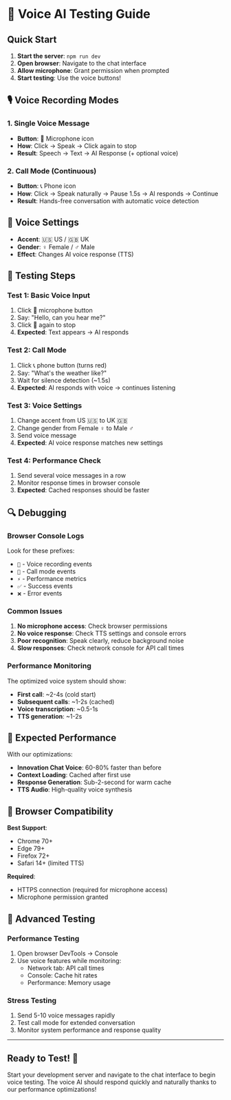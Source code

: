 # 🎤 Voice AI Testing Guide

## Quick Start
1. **Start the server**: `npm run dev`
2. **Open browser**: Navigate to the chat interface
3. **Allow microphone**: Grant permission when prompted
4. **Start testing**: Use the voice buttons!

## 🎙️ Voice Recording Modes

### 1. Single Voice Message
- **Button**: 🎤 Microphone icon
- **How**: Click → Speak → Click again to stop
- **Result**: Speech → Text → AI Response (+ optional voice)

### 2. Call Mode (Continuous)  
- **Button**: 📞 Phone icon
- **How**: Click → Speak naturally → Pause 1.5s → AI responds → Continue
- **Result**: Hands-free conversation with automatic voice detection

## 🔧 Voice Settings
- **Accent**: 🇺🇸 US / 🇬🇧 UK
- **Gender**: ♀️ Female / ♂️ Male
- **Effect**: Changes AI voice response (TTS)

## 🧪 Testing Steps

### Test 1: Basic Voice Input
1. Click 🎤 microphone button
2. Say: "Hello, can you hear me?"
3. Click 🎤 again to stop
4. **Expected**: Text appears → AI responds

### Test 2: Call Mode
1. Click 📞 phone button (turns red)
2. Say: "What's the weather like?"
3. Wait for silence detection (~1.5s)
4. **Expected**: AI responds with voice → continues listening

### Test 3: Voice Settings
1. Change accent from US 🇺🇸 to UK 🇬🇧
2. Change gender from Female ♀️ to Male ♂️
3. Send voice message
4. **Expected**: AI voice response matches new settings

### Test 4: Performance Check
1. Send several voice messages in a row
2. Monitor response times in browser console
3. **Expected**: Cached responses should be faster

## 🔍 Debugging

### Browser Console Logs
Look for these prefixes:
- `🎤` - Voice recording events
- `📱` - Call mode events  
- `⚡` - Performance metrics
- `✅` - Success events
- `❌` - Error events

### Common Issues
1. **No microphone access**: Check browser permissions
2. **No voice response**: Check TTS settings and console errors
3. **Poor recognition**: Speak clearly, reduce background noise
4. **Slow responses**: Check network console for API call times

### Performance Monitoring
The optimized voice system should show:
- **First call**: ~2-4s (cold start)
- **Subsequent calls**: ~1-2s (cached)
- **Voice transcription**: ~0.5-1s
- **TTS generation**: ~1-2s

## 🎯 Expected Performance

With our optimizations:
- **Innovation Chat Voice**: 60-80% faster than before
- **Context Loading**: Cached after first use  
- **Response Generation**: Sub-2-second for warm cache
- **TTS Audio**: High-quality voice synthesis

## 📱 Browser Compatibility

**Best Support**:
- Chrome 70+
- Edge 79+
- Firefox 72+
- Safari 14+ (limited TTS)

**Required**:
- HTTPS connection (required for microphone access)
- Microphone permission granted

## 🚀 Advanced Testing

### Performance Testing
1. Open browser DevTools → Console
2. Use voice features while monitoring:
   - Network tab: API call times
   - Console: Cache hit rates
   - Performance: Memory usage

### Stress Testing  
1. Send 5-10 voice messages rapidly
2. Test call mode for extended conversation
3. Monitor system performance and response quality

---

## Ready to Test! 🎉

Start your development server and navigate to the chat interface to begin voice testing. The voice AI should respond quickly and naturally thanks to our performance optimizations!